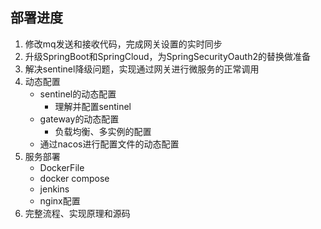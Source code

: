 部署进度
----

1. 修改mq发送和接收代码，完成网关设置的实时同步
2. 升级SpringBoot和SpringCloud，为SpringSecurityOauth2的替换做准备
3. 解决sentinel降级问题，实现通过网关进行微服务的正常调用
4. 动态配置
   * sentinel的动态配置
     * 理解并配置sentinel
   * gateway的动态配置
     * 负载均衡、多实例的配置
   * 通过nacos进行配置文件的动态配置
5. 服务部署
   * DockerFile
   * docker compose
   * jenkins
   * nginx配置
6. 完整流程、实现原理和源码
